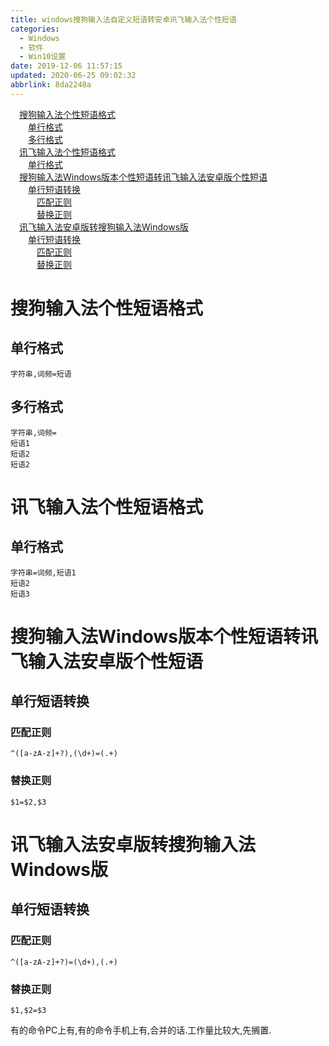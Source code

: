 ```yaml
---
title: windows搜狗输入法自定义短语转安卓讯飞输入法个性短语
categories: 
  - Windows
  - 软件
  - Win10设置
date: 2019-12-06 11:57:15
updated: 2020-06-25 09:02:32
abbrlink: 8da2248a
---
```

<div id='my_toc'><a href="/blog/8da2248a/#搜狗输入法个性短语格式" class="header_1">搜狗输入法个性短语格式</a>&nbsp;<br><a href="/blog/8da2248a/#单行格式" class="header_2">单行格式</a>&nbsp;<br><a href="/blog/8da2248a/#多行格式" class="header_2">多行格式</a>&nbsp;<br><a href="/blog/8da2248a/#讯飞输入法个性短语格式" class="header_1">讯飞输入法个性短语格式</a>&nbsp;<br><a href="/blog/8da2248a/#单行格式" class="header_2">单行格式</a>&nbsp;<br><a href="/blog/8da2248a/#搜狗输入法Windows版本个性短语转讯飞输入法安卓版个性短语" class="header_1">搜狗输入法Windows版本个性短语转讯飞输入法安卓版个性短语</a>&nbsp;<br><a href="/blog/8da2248a/#单行短语转换" class="header_2">单行短语转换</a>&nbsp;<br><a href="/blog/8da2248a/#匹配正则" class="header_3">匹配正则</a>&nbsp;<br><a href="/blog/8da2248a/#替换正则" class="header_3">替换正则</a>&nbsp;<br><a href="/blog/8da2248a/#讯飞输入法安卓版转搜狗输入法Windows版" class="header_1">讯飞输入法安卓版转搜狗输入法Windows版</a>&nbsp;<br><a href="/blog/8da2248a/#单行短语转换" class="header_2">单行短语转换</a>&nbsp;<br><a href="/blog/8da2248a/#匹配正则" class="header_3">匹配正则</a>&nbsp;<br><a href="/blog/8da2248a/#替换正则" class="header_3">替换正则</a>&nbsp;<br></div>
<style>.header_1{margin-left: 1em;}.header_2{margin-left: 2em;}.header_3{margin-left: 3em;}.header_4{margin-left: 4em;}.header_5{margin-left: 5em;}.header_6{margin-left: 6em;}</style>
<!--more-->
<script>if (navigator.platform.search('arm')==-1){document.getElementById('my_toc').style.display = 'none';}var e,p = document.getElementsByTagName('p');while (p.length>0) {e = p[0];e.parentElement.removeChild(e);}</script>

<!--end-->
# 搜狗输入法个性短语格式
## 单行格式
```
字符串,词频=短语
```
## 多行格式
```
字符串,词频=
短语1
短语2
短语2
```
# 讯飞输入法个性短语格式
## 单行格式
```
字符串=词频,短语1
短语2
短语3
```
# 搜狗输入法Windows版本个性短语转讯飞输入法安卓版个性短语
## 单行短语转换
### 匹配正则
```
^([a-zA-z]+?),(\d+)=(.+)
```
### 替换正则
```
$1=$2,$3
```

# 讯飞输入法安卓版转搜狗输入法Windows版
## 单行短语转换
### 匹配正则
```
^([a-zA-z]+?)=(\d+),(.+)
```
### 替换正则
```
$1,$2=$3
```
有的命令PC上有,有的命令手机上有,合并的话.工作量比较大,先搁置.
